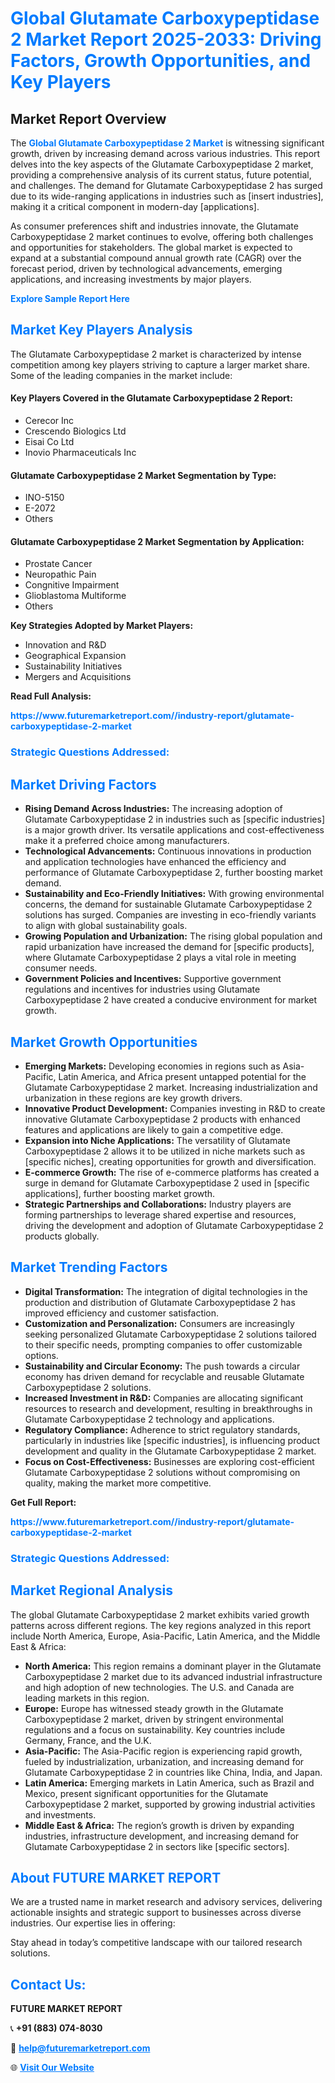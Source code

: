 <h1 style="color: #007BFF;">Global Glutamate Carboxypeptidase 2 Market Report 2025-2033: Driving Factors, Growth Opportunities, and Key Players</h1>

<section id="overview">
<h2>Market Report Overview</h2>
<p>The <a href="https://www.futuremarketreport.com//industry-report/glutamate-carboxypeptidase-2-market" style="color: #007BFF; text-decoration: none;"><strong>Global Glutamate Carboxypeptidase 2 Market</strong></a> is witnessing significant growth, driven by increasing demand across various industries. This report delves into the key aspects of the Glutamate Carboxypeptidase 2 market, providing a comprehensive analysis of its current status, future potential, and challenges. The demand for Glutamate Carboxypeptidase 2 has surged due to its wide-ranging applications in industries such as [insert industries], making it a critical component in modern-day [applications].</p>
<p>As consumer preferences shift and industries innovate, the Glutamate Carboxypeptidase 2 market continues to evolve, offering both challenges and opportunities for stakeholders. The global market is expected to expand at a substantial compound annual growth rate (CAGR) over the forecast period, driven by technological advancements, emerging applications, and increasing investments by major players.</p>
</section>

<section id="overview">
<p><a href="https://www.futuremarketreport.com//request-sample/reportId=52673" style="color: #007BFF; text-decoration: none;"><strong>Explore Sample Report Here</strong></a></p>
</section>

<section id="key-players">
<h2 style="color: #007BFF;">Market Key Players Analysis</h2>
<p>The Glutamate Carboxypeptidase 2 market is characterized by intense competition among key players striving to capture a larger market share. Some of the leading companies in the market include:</p>
<h4>Key Players Covered in the Glutamate Carboxypeptidase 2 Report:</h4>
<ul><li>Cerecor Inc</li><li>Crescendo Biologics Ltd</li><li>Eisai Co Ltd</li><li>Inovio Pharmaceuticals Inc</li></ul>
<h4>Glutamate Carboxypeptidase 2 Market Segmentation by Type:</h4>
<ul><li>INO-5150</li><li>E-2072</li><li>Others</li></ul>

<h4>Glutamate Carboxypeptidase 2 Market Segmentation by Application:</h4>
<ul><li>Prostate Cancer</li><li>Neuropathic Pain</li><li>Congnitive Impairment</li><li>Glioblastoma Multiforme</li><li>Others</li></ul>
<p><strong>Key Strategies Adopted by Market Players:</strong></p>
<ul>
<li>Innovation and R&D</li>
<li>Geographical Expansion</li>
<li>Sustainability Initiatives</li>
<li>Mergers and Acquisitions</li>
</ul>
</section>

<section>
<p><strong>Read Full Analysis: </strong></p><a href="https://www.futuremarketreport.com//industry-report/glutamate-carboxypeptidase-2-market" style="color: #007BFF; text-decoration: none;"><strong>https://www.futuremarketreport.com//industry-report/glutamate-carboxypeptidase-2-market</strong></a>
<h3 style="color: #007BFF;">Strategic Questions Addressed:</h3>
</section>

<section id="driving-factors">
<h2 style="color: #007BFF;">Market Driving Factors</h2>
<ul>
<li><strong>Rising Demand Across Industries:</strong> The increasing adoption of Glutamate Carboxypeptidase 2 in industries such as [specific industries] is a major growth driver. Its versatile applications and cost-effectiveness make it a preferred choice among manufacturers.</li>
<li><strong>Technological Advancements:</strong> Continuous innovations in production and application technologies have enhanced the efficiency and performance of Glutamate Carboxypeptidase 2, further boosting market demand.</li>
<li><strong>Sustainability and Eco-Friendly Initiatives:</strong> With growing environmental concerns, the demand for sustainable Glutamate Carboxypeptidase 2 solutions has surged. Companies are investing in eco-friendly variants to align with global sustainability goals.</li>
<li><strong>Growing Population and Urbanization:</strong> The rising global population and rapid urbanization have increased the demand for [specific products], where Glutamate Carboxypeptidase 2 plays a vital role in meeting consumer needs.</li>
<li><strong>Government Policies and Incentives:</strong> Supportive government regulations and incentives for industries using Glutamate Carboxypeptidase 2 have created a conducive environment for market growth.</li>
</ul>
</section>

<section id="growth-opportunities">
<h2 style="color: #007BFF;">Market Growth Opportunities</h2>
<ul>
<li><strong>Emerging Markets:</strong> Developing economies in regions such as Asia-Pacific, Latin America, and Africa present untapped potential for the Glutamate Carboxypeptidase 2 market. Increasing industrialization and urbanization in these regions are key growth drivers.</li>
<li><strong>Innovative Product Development:</strong> Companies investing in R&D to create innovative Glutamate Carboxypeptidase 2 products with enhanced features and applications are likely to gain a competitive edge.</li>
<li><strong>Expansion into Niche Applications:</strong> The versatility of Glutamate Carboxypeptidase 2 allows it to be utilized in niche markets such as [specific niches], creating opportunities for growth and diversification.</li>
<li><strong>E-commerce Growth:</strong> The rise of e-commerce platforms has created a surge in demand for Glutamate Carboxypeptidase 2 used in [specific applications], further boosting market growth.</li>
<li><strong>Strategic Partnerships and Collaborations:</strong> Industry players are forming partnerships to leverage shared expertise and resources, driving the development and adoption of Glutamate Carboxypeptidase 2 products globally.</li>
</ul>
</section>

<section id="trending-factors">
<h2 style="color: #007BFF;">Market Trending Factors</h2>
<ul>
<li><strong>Digital Transformation:</strong> The integration of digital technologies in the production and distribution of Glutamate Carboxypeptidase 2 has improved efficiency and customer satisfaction.</li>
<li><strong>Customization and Personalization:</strong> Consumers are increasingly seeking personalized Glutamate Carboxypeptidase 2 solutions tailored to their specific needs, prompting companies to offer customizable options.</li>
<li><strong>Sustainability and Circular Economy:</strong> The push towards a circular economy has driven demand for recyclable and reusable Glutamate Carboxypeptidase 2 solutions.</li>
<li><strong>Increased Investment in R&D:</strong> Companies are allocating significant resources to research and development, resulting in breakthroughs in Glutamate Carboxypeptidase 2 technology and applications.</li>
<li><strong>Regulatory Compliance:</strong> Adherence to strict regulatory standards, particularly in industries like [specific industries], is influencing product development and quality in the Glutamate Carboxypeptidase 2 market.</li>
<li><strong>Focus on Cost-Effectiveness:</strong> Businesses are exploring cost-efficient Glutamate Carboxypeptidase 2 solutions without compromising on quality, making the market more competitive.</li>
</ul>
</section>

<section>
<p><strong>Get Full Report: </strong></p><a href="https://www.futuremarketreport.com//industry-report/glutamate-carboxypeptidase-2-market" style="color: #007BFF; text-decoration: none;"><strong>https://www.futuremarketreport.com//industry-report/glutamate-carboxypeptidase-2-market</strong></a>
<h3 style="color: #007BFF;">Strategic Questions Addressed:</h3>
</section>


<section id="regional-analysis">
<h2 style="color: #007BFF;">Market Regional Analysis</h2>
<p>The global Glutamate Carboxypeptidase 2 market exhibits varied growth patterns across different regions. The key regions analyzed in this report include North America, Europe, Asia-Pacific, Latin America, and the Middle East & Africa:</p>
<ul>
<li><strong>North America:</strong> This region remains a dominant player in the Glutamate Carboxypeptidase 2 market due to its advanced industrial infrastructure and high adoption of new technologies. The U.S. and Canada are leading markets in this region.</li>
<li><strong>Europe:</strong> Europe has witnessed steady growth in the Glutamate Carboxypeptidase 2 market, driven by stringent environmental regulations and a focus on sustainability. Key countries include Germany, France, and the U.K.</li>
<li><strong>Asia-Pacific:</strong> The Asia-Pacific region is experiencing rapid growth, fueled by industrialization, urbanization, and increasing demand for Glutamate Carboxypeptidase 2 in countries like China, India, and Japan.</li>
<li><strong>Latin America:</strong> Emerging markets in Latin America, such as Brazil and Mexico, present significant opportunities for the Glutamate Carboxypeptidase 2 market, supported by growing industrial activities and investments.</li>
<li><strong>Middle East & Africa:</strong> The region’s growth is driven by expanding industries, infrastructure development, and increasing demand for Glutamate Carboxypeptidase 2 in sectors like [specific sectors].</li>
</ul>
</section>

<footer>
<h2 style="color: #007BFF;">About FUTURE MARKET REPORT</h2>
<p>We are a trusted name in market research and advisory services, delivering actionable insights and strategic support to businesses across diverse industries. Our expertise lies in offering:</p>

<p>Stay ahead in today’s competitive landscape with our tailored research solutions.</p>

<h2 style="color: #007BFF;">Contact Us:</h2>
<p><strong>FUTURE MARKET REPORT</strong></p>
<p>📞 <strong>+91 (883) 074-8030</strong></p>
<p>📧 <strong><a href="mailto:help@futuremarketreport.com" style="color: #007BFF;">help@futuremarketreport.com</a></strong></p>
<p>🌐 <strong><a href="https://www.futuremarketreport.com/" style="color: #007BFF;">Visit Our Website</a></strong></p>
</footer>